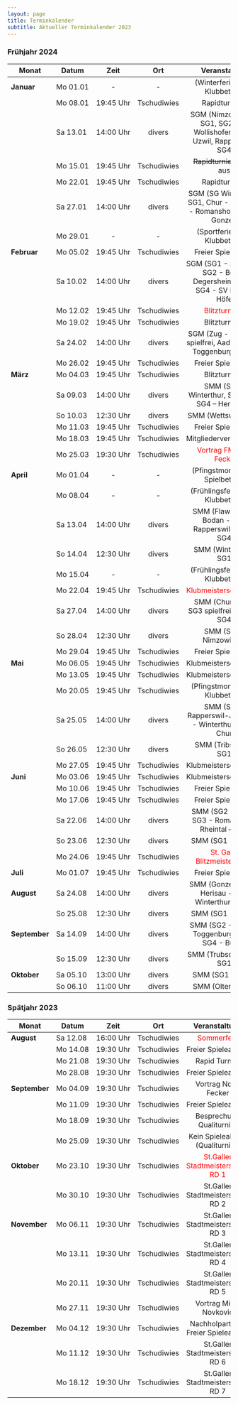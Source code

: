 ```yaml
---
layout: page
title: Terminkalender
subtitle: Aktueller Terminkalender 2023
---
```


### Frühjahr 2024

| Monat                      | Datum                 |          Zeit          |     Ort     |                                Veranstaltung                                 |
|----------------------------|-----------------------|:----------------------:|:-----------:|:----------------------------------------------------------------------------:|
| <strong>Januar</strong>    | <nobr>Mo 01.01</nobr> |           -            |      -      |                       (Winterferien, kein Klubbetrieb)                       |       
|                            | <nobr>Mo 08.01</nobr> | <nobr>19:45 Uhr</nobr> | Tschudiwies |                                Rapidturnier 1                                |
|                            | <nobr>Sa 13.01</nobr> | <nobr>14:00 Uhr</nobr> |   divers    | SGM (Nimzowitsch - SG1, SG2 - SV Wollishofen, SG3 - Uzwil, Rapperswil - SG4) |
|                            | <nobr>Mo 15.01</nobr> | <nobr>19:45 Uhr</nobr> | Tschudiwies |                        ~~Rapidturnier 2~~ (fällt aus)                        |
|                            | <nobr>Mo 22.01</nobr> | <nobr>19:45 Uhr</nobr> | Tschudiwies |                                Rapidturnier 3                                |
|                            | <nobr>Sa 27.01</nobr> | <nobr>14:00 Uhr</nobr> |   divers    |    SGM (SG Winterthur - SG1, Chur - SG2, SG3 - Romanshorn, SG4 - Gonzen)     |
|                            | <nobr>Mo 29.01</nobr> |           -            |      -      |                       (Sportferien, kein Klubbetrieb)                        |
| <strong>Februar</strong>   | <nobr>Mo 05.02</nobr> | <nobr>19:45 Uhr</nobr> | Tschudiwies |                              Freier Spieleabend                              |
|                            | <nobr>Sa 10.02</nobr> | <nobr>14:00 Uhr</nobr> |   divers    |  SGM (SG1 - SG Zürich, SG2 - Bodan, Degersheim - SG3, SG4 - SV March-Höfe)   |
|                            | <nobr>Mo 12.02</nobr> | <nobr>19:45 Uhr</nobr> | Tschudiwies |                <span style="color:red">Blitzturnier 1</span>                 |
|                            | <nobr>Mo 19.02</nobr> | <nobr>19:45 Uhr</nobr> | Tschudiwies |                                Blitzturnier 2                                |
|                            | <nobr>Sa 24.02</nobr> | <nobr>14:00 Uhr</nobr> |   divers    |        SGM (Zug - SG1, SG2 spielfrei, Aadorf - SG3, Toggenburg - SG4)        |
|                            | <nobr>Mo 26.02</nobr> | <nobr>19:45 Uhr</nobr> | Tschudiwies |                              Freier Spieleabend                              | 
| <strong>März</strong>      | <nobr>Mo 04.03</nobr> | <nobr>19:45 Uhr</nobr> | Tschudiwies |                                Blitzturnier 3                                |
|                            | <nobr>Sa 09.03</nobr> | <nobr>14:00 Uhr</nobr> |   divers    |             SMM (SG2 - Winterthur, SG3 - Wil, SG4 – Herrliberg)              |
|                            | <nobr>So 10.03</nobr> | <nobr>12:30 Uhr</nobr> |   divers    |                             SMM (Wettswil - SG1)                             |
|                            | <nobr>Mo 11.03</nobr> | <nobr>19:45 Uhr</nobr> | Tschudiwies |                              Freier Spieleabend                              |
|                            | <nobr>Mo 18.03</nobr> | <nobr>19:45 Uhr</nobr> | Tschudiwies |                            Mitgliederversammlung                             |
|                            | <nobr>Mo 25.03</nobr> | <nobr>19:30 Uhr</nobr> | Tschudiwies |            <span style="color:red">Vortrag FM Noah Fecker</span>             |
| <strong>April</strong>     | <nobr>Mo 01.04</nobr> |           -            |      -      |                      (Pfingstmontag kein Spielbetrieb)                       |
|                            | <nobr>Mo 08.04</nobr> |           -            |      -      |                     (Frühlingsferien, kein Klubbetrieb)                      |
|                            | <nobr>Sa 13.04</nobr> | <nobr>14:00 Uhr</nobr> |   divers    |            SMM (Flawil - SG2, Bodan - SG3, Rapperswil-Jona - SG4)            |
|                            | <nobr>So 14.04</nobr> | <nobr>12:30 Uhr</nobr> |   divers    |                            SMM (Winterthur - SG1)                            |
|                            | <nobr>Mo 15.04</nobr> |           -            |      -      |                     (Frühlingsferien, kein Klubbetrieb)                      |
|                            | <nobr>Mo 22.04</nobr> | <nobr>19:45 Uhr</nobr> | Tschudiwies |            <span style="color:red">Klubmeisterschaft RD 1</span>             |
|                            | <nobr>Sa 27.04</nobr> | <nobr>14:00 Uhr</nobr> |   divers    |                SMM (Chur - SG2, SG3 spielfrei, Glarus - SG4)                 |
|                            | <nobr>So 28.04</nobr> | <nobr>12:30 Uhr</nobr> |   divers    |                           SMM (SG1 - Nimzowitsch)                            |
|                            | <nobr>Mo 29.04</nobr> | <nobr>19:45 Uhr</nobr> | Tschudiwies |                              Freier Spieleabend                              |
| <strong>Mai</strong>       | <nobr>Mo 06.05</nobr> | <nobr>19:45 Uhr</nobr> | Tschudiwies |                            Klubmeisterschaft RD 2                            |
|                            | <nobr>Mo 13.05</nobr> | <nobr>19:45 Uhr</nobr> | Tschudiwies |                            Klubmeisterschaft RD 3                            |
|                            | <nobr>Mo 20.05</nobr> | <nobr>19:45 Uhr</nobr> | Tschudiwies |                      (Pfingstmontag, kein Klubbetrieb)                       |
|                            | <nobr>Sa 25.05</nobr> | <nobr>14:00 Uhr</nobr> |   divers    |          SMM (SG2 -  Rapperswil-Jona, SG3 - Winterthur, SG4 - Chur)          |
|                            | <nobr>So 26.05</nobr> | <nobr>12:30 Uhr</nobr> |   divers    |                            SMM (Tribschen - SG1)                             |
|                            | <nobr>Mo 27.05</nobr> | <nobr>19:45 Uhr</nobr> | Tschudiwies |                            Klubmeisterschaft RD 4                            |
| <strong>Juni</strong>      | <nobr>Mo 03.06</nobr> | <nobr>19:45 Uhr</nobr> | Tschudiwies |                            Klubmeisterschaft RD 5                            |
|                            | <nobr>Mo 10.06</nobr> | <nobr>19:45 Uhr</nobr> | Tschudiwies |                              Freier Spieleabend                              |
|                            | <nobr>Mo 17.06</nobr> | <nobr>19:45 Uhr</nobr> | Tschudiwies |                              Freier Spieleabend                              |
|                            | <nobr>Sa 22.06</nobr> | <nobr>14:00 Uhr</nobr> |   divers    |             SMM (SG2 - Bodan, SG3 - Romanshorn, Rheintal – SG4)              |
|                            | <nobr>So 23.06</nobr> | <nobr>12:30 Uhr</nobr> |   divers    |                              SMM (SG1 - Zürich)                              |
|                            | <nobr>Mo 24.06</nobr> | <nobr>19:45 Uhr</nobr> | Tschudiwies |         <span style="color:red">St. Galler Blitzmeisterschaft</span>         |
| <strong>Juli</strong>      | <nobr>Mo 01.07</nobr> | <nobr>19:45 Uhr</nobr> | Tschudiwies |                              Freier Spieleabend                              |
| <strong>August</strong>    | <nobr>Sa 24.08</nobr> | <nobr>14:00 Uhr</nobr> |   divers    |             SMM (Gonzen - SG2, Herisau - SG3, Winterthur - SG4)              |
|                            | <nobr>So 25.08</nobr> | <nobr>12:30 Uhr</nobr> |   divers    |                              SMM (SG1 - Zürich)                              |
| <strong>September</strong> | <nobr>Sa 14.09</nobr> | <nobr>14:00 Uhr</nobr> |   divers    |              SMM (SG2 - Triesen, Toggenburg - SG3, SG4 - Buchs)              |
|                            | <nobr>So 15.09</nobr> | <nobr>12:30 Uhr</nobr> |   divers    |                           SMM (Trubschachen - SG1)                           |
| <strong>Oktober</strong>   | <nobr>Sa 05.10</nobr> | <nobr>13:00 Uhr</nobr> |   divers    |                              SMM (SG1 - Uzwil)                               |
|                            | <nobr>So 06.10</nobr> | <nobr>11:00 Uhr</nobr> |   divers    |                              SMM (Olten - SG1)                               |

### Spätjahr 2023

| Monat                      | Datum                 |          Zeit          |     Ort     |                          Veranstaltung                           |
|----------------------------|-----------------------|:----------------------:|:-----------:|:----------------------------------------------------------------:|
| <strong>August</strong>    | <nobr>Sa 12.08</nobr> | <nobr>16:00 Uhr</nobr> | Tschudiwies |            <span style="color:red">Sommerfest</span>             |
|                            | <nobr>Mo 14.08</nobr> | <nobr>19:30 Uhr</nobr> | Tschudiwies |                        Freier Spieleabend                        |
|                            | <nobr>Mo 21.08</nobr> | <nobr>19:30 Uhr</nobr> | Tschudiwies |                          Rapid Turnier                           | 
|                            | <nobr>Mo 28.08</nobr> | <nobr>19:30 Uhr</nobr> | Tschudiwies |                        Freier Spieleabend                        |
| <strong>September</strong> | <nobr>Mo 04.09</nobr> | <nobr>19:30 Uhr</nobr> | Tschudiwies |                       Vortrag Noah Fecker                        |
|                            | <nobr>Mo 11.09</nobr> | <nobr>19:30 Uhr</nobr> | Tschudiwies |                        Freier Spieleabend                        |
|                            | <nobr>Mo 18.09</nobr> | <nobr>19:30 Uhr</nobr> | Tschudiwies |                     Besprechung Qualiturnier                     |
|                            | <nobr>Mo 25.09</nobr> | <nobr>19:30 Uhr</nobr> | Tschudiwies |                 Kein Spieleabend (Qualiturnier)                  |
| <strong>Oktober</strong>   | <nobr>Mo 23.10</nobr> | <nobr>19:30 Uhr</nobr> | Tschudiwies | <span style="color:red">St.Galler Stadtmeisterschaft RD 1</span> |
|                            | <nobr>Mo 30.10</nobr> | <nobr>19:30 Uhr</nobr> | Tschudiwies |                St.Galler Stadtmeisterschaft RD 2                 |
| <strong>November</strong>  | <nobr>Mo 06.11</nobr> | <nobr>19:30 Uhr</nobr> | Tschudiwies |                St.Galler Stadtmeisterschaft RD 3                 |
|                            | <nobr>Mo 13.11</nobr> | <nobr>19:30 Uhr</nobr> | Tschudiwies |                St.Galler Stadtmeisterschaft RD 4                 |
|                            | <nobr>Mo 20.11</nobr> | <nobr>19:30 Uhr</nobr> | Tschudiwies |                St.Galler Stadtmeisterschaft RD 5                 |
|                            | <nobr>Mo 27.11</nobr> | <nobr>19:30 Uhr</nobr> | Tschudiwies |                      Vortrag Milan Novkovic                      |
| <strong>Dezember</strong>  | <nobr>Mo 04.12</nobr> | <nobr>19:30 Uhr</nobr> | Tschudiwies |               Nachholpartien / Freier Spieleabend                |
|                            | <nobr>Mo 11.12</nobr> | <nobr>19:30 Uhr</nobr> | Tschudiwies |                St.Galler Stadtmeisterschaft RD 6                 |
|                            | <nobr>Mo 18.12</nobr> | <nobr>19:30 Uhr</nobr> | Tschudiwies |                St.Galler Stadtmeisterschaft RD 7                 |

